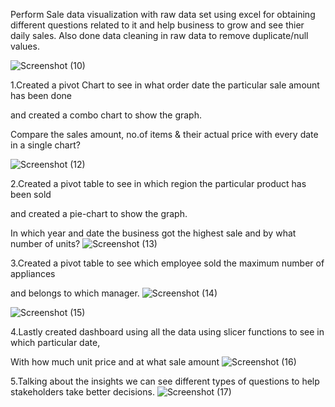 Perform Sale data visualization with raw data set using excel for  obtaining different questions related to it and help business to grow and see thier daily sales. Also done data cleaning in raw data to remove duplicate/null values.

![Screenshot (10)](https://user-images.githubusercontent.com/125815238/235429507-2e181a29-d4d2-45ba-ab1d-d2bdce92a082.png)

1.Created a pivot Chart to see in what order date the particular sale amount has been done

and created a combo chart to show the graph.

Compare the sales amount, no.of items & their actual price with every date in a single chart?

![Screenshot (12)](https://user-images.githubusercontent.com/125815238/235430595-3fabae30-3faa-4f16-9ff6-acbe1856899b.png)

2.Created a pivot table to see in which region the particular product has been sold 

and created a pie-chart to show the graph.

In  which year and date the business got the highest sale and by what number of units?
![Screenshot (13)](https://user-images.githubusercontent.com/125815238/235431674-dcb1682e-7737-4fcf-abbe-baf406995541.png)

3.Created a pivot table to see which employee sold the maximum number of appliances 

and belongs to which manager.
![Screenshot (14)](https://user-images.githubusercontent.com/125815238/235432426-cc037e75-7a89-4d7f-bbd5-ccb52a3054ff.png)

![Screenshot (15)](https://user-images.githubusercontent.com/125815238/235432452-c456a2f7-6341-4159-ac51-05b10be0e70f.png)

4.Lastly created dashboard using all the data using slicer functions to see in which particular date,

With how much unit price and at what sale amount
![Screenshot (16)](https://user-images.githubusercontent.com/125815238/235433065-ff111b1e-d61e-47aa-aa3b-1affa427bb7d.png)

5.Talking about the insights we can see different types of questions to help stakeholders take better decisions.
![Screenshot (17)](https://user-images.githubusercontent.com/125815238/235433289-1108aade-dab2-426a-89cf-95817d25aaa0.png)
